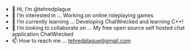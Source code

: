 - 👋 Hi, I’m @tehredplague
- 👀 I’m interested in ... Working on online roleplaying games
- 🌱 I’m currently learning ... Developing ChatWrecked and learning C++!
- 💞️ I’m looking to collaborate on ... My free open source self hosted chat application ChatWrecked
- 📫 How to reach me ... tehredplague@gmail.com

<!---
tehredplague/tehredplague is a ✨ special ✨ repository because its `README.md` (this file) appears on your GitHub profile.
You can click the Preview link to take a look at your changes.
--->
